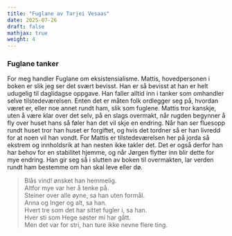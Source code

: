 ```yaml
---
title: "Fuglane av Tarjei Vesaas"
date: 2025-07-26
draft: false
mathjax: true
weight: 4
---
```


### Fuglane tanker
For meg handler Fuglane om eksistensialisme. Mattis, hovedpersonen i boken er slik jeg ser det svært bevisst. Han er så bevisst at han er helt udugelig til daglidagse oppgave. Han faller alltid inn i tanker som omhandler selve tilstedeværelsen. Enten det er måten folk ordlegger seg på, hvordan været er, eller noe annet rundt ham, slik som fuglene. Mattis tror kanskje, uten å være klar over det selv, på en slags overmakt, når rugden begynner å fly over huset hans så føler han det vil skje en endring. Når han ser fluesopp rundt huset tror han huset er forgiftet, og hvis det tordner så er han livredd for at noen vil han vondt. For Mattis er tilstedeværelsen her på jorda så ekstrem og innholdsrik at han nesten ikke takler det. Det er også derfor han har behov for en stabilitet hjemme, og når Jørgen flytter inn blir dette for mye endring. Han gir seg så i slutten av boken til overmakten, lar verden rundt ham bestemme om han skal leve eller dø.

> Blås vind! ønsket han hemmelig.  
> Altfor mye var her å tenke på.  
> Steiner over alle øyne, sa han uten formål.  
> Anna og Inger og alt, sa han.  
> Hvert tre som det har sittet fugler i, sa han.  
> Hver sti som Hege søster mi har gått.  
> Men det var for stri, han ture ikke nevne flere ting.